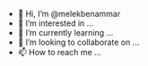 - 👋 Hi, I’m @melekbenammar
- 👀 I’m interested in ...
- 🌱 I’m currently learning ...
- 💞️ I’m looking to collaborate on ...
- 📫 How to reach me ...

<!---
melekbenammar/melekbenammar is a ✨ special ✨ repository because its `README.md` (this file) appears on your GitHub profile.
You can click the Preview link to take a look at your changes.
--->
